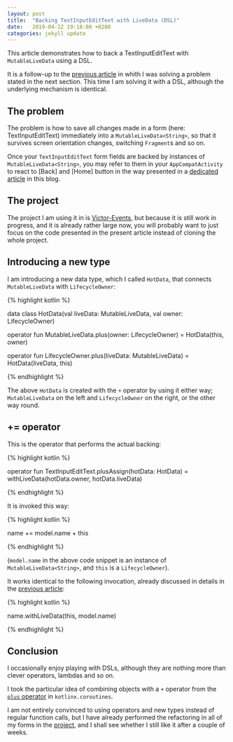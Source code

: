 ```yaml
---
layout: post
title:  "Backing TextInputEditText with LiveData (DSL)"
date:   2019-04-12 19:18:00 +0200
categories: jekyll update
---
```


This article demonstrates how to back a TextInputEditText with `MutableLiveData` using a DSL.

It is a follow-up to the [previous article][previous-article] in whith I was solving a problem stated in the next section. This time I am solving it with a DSL, although the underlying mechanism is identical.

## The problem

The problem is how to save all changes made in a form (here: TextInputEditText) immediately into a `MutableLiveData<String>`, so that it survives screen orientation changes, switching `Fragment`s and so on.

Once your `TextInputEditText` form fields are backed by instances of `MutableLiveData<String>`, you may refer to them in your `AppCompatActivity` to react to [Back] and [Home] button in the way presented in a [dedicated article][back-home] in this blog.

## The project

The project I am using it in is [Victor-Events][victor-events], but because it is still work in progress, and it is already rather large now, you will probably want to just focus on the code presented in the present article instead of cloning the whole project.

## Introducing a new type

I am introducing a new data type, which I called `HotData`, that connects `MutableLiveData` with `LifecycleOwner`:

{% highlight kotlin %}

data class HotData<T>(val liveData: MutableLiveData<T>, val owner: LifecycleOwner)

operator fun <T> MutableLiveData<T>.plus(owner: LifecycleOwner) = HotData(this, owner)

operator fun <T> LifecycleOwner.plus(liveData: MutableLiveData<T>) = HotData(liveData, this)

{% endhighlight %}

The above `HotData` is created with the `+` operator by using it either way; `MutableLiveData` on the left and `LifecycleOwner` on the right, or the other way round.

## += operator

This is the operator that performs the actual backing:

{% highlight kotlin %}

operator fun TextInputEditText.plusAssign(hotData: HotData<String>) = withLiveData(hotData.owner, hotData.liveData)

{% endhighlight %}

It is invoked this way:

{% highlight kotlin %}

name += model.name + this

{% endhighlight %}

(`model.name` in the above code snippet is an instance of `MutableLiveData<String>`, and `this` is a `LifecycleOwner`).

It works identical to the following invocation, already discussed in details in the [previous article][previous-article]:

{% highlight kotlin %}

name.withLiveData(this, model.name)

{% endhighlight %}

## Conclusion

I occasionally enjoy playing with DSLs, although they are nothing more than clever operators, lambdas and so on.

I took the particular idea of combining objects with a `+` operator from the [`plus` operator][plus] in `kotlinx.coroutines`.

I am not entirely convinced to using operators and new types instead of regular function calls, but I have already performed the refactoring in all of my forms in the [project][victor-events], and I shall see whether I still like it after a couple of weeks.

[previous-article]: https://syrop.github.io/jekyll/update/2019/01/17/TextInputEditText-and-LiveData.html
[back-home]: https://syrop.github.io/jekyll/update/2019/04/11/backhome.html
[victor-events]: https://github.com/syrop/Victor-Events
[plus]: https://kotlin.github.io/kotlinx.coroutines/kotlinx-coroutines-core/kotlinx.coroutines/plus.html


